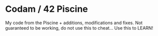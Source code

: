 # Codam / 42 Piscine
My code from the Piscine + additions, modifications and fixes.
Not guaranteed to be working, do not use this to cheat... Use this to LEARN!
